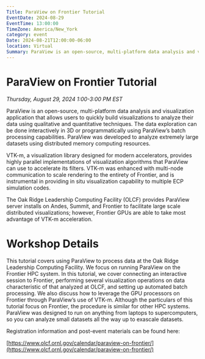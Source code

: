 ```yaml
---
Title: ParaView on Frontier Tutorial
EventDate: 2024-08-29
EventTime: 13:00:00
TimeZone: America/New_York
category: event
Date: 2024-08-21T12:00:00-06:00
location: Virtual
Summary: ParaView is an open-source, multi-platform data analysis and visualization application that allows users to quickly build visualizations to analyze their data using qualitative and quantitative techniques. This tutorial covers using ParaView to process data at the Oak Ridge Leadership Computing Facility. Although the particulars of this tutorial focus on Frontier, the procedure is similar for other HPC systems. ParaView was designed to run on anything from laptops to supercomputers, so you can analyze small datasets all the way up to exascale datasets.
---
```


# ParaView on Frontier Tutorial

*Thursday, August 29, 2024 1:00-3:00 PM EST*

ParaView is an open-source, multi-platform data analysis and visualization application that allows users to quickly build visualizations to analyze their data using qualitative and quantitative techniques. The data exploration can be done interactively in 3D or programmatically using ParaView’s batch processing capabilities. ParaView was developed to analyze extremely large datasets using distributed memory computing resources. 

VTK-m, a visualization library designed for modern accelerators, provides highly parallel implementations of visualization algorithms that ParaView can use to accelerate its filters. VTK-m was enhanced with multi-node communication to scale rendering to the entirety of Frontier, and is instrumental in providing in situ visualization capability to multiple ECP simulation codes.

The Oak Ridge Leadership Computing Facility (OLCF) provides ParaView server installs on Andes, Summit, and Frontier to facilitate large scale distributed visualizations; however, Frontier GPUs are able to take most advantage of VTK-m acceleration.

# Workshop Details

This tutorial covers using ParaView to process data at the Oak Ridge Leadership Computing Facility. We focus on running ParaView on the Frontier HPC system. In this tutorial, we cover connecting an interactive session to Frontier, performing several visualization operations on data characteristic of that analyzed at OLCF, and setting up automated batch processing. We also discuss how to leverage the GPU processors on Frontier through ParaView’s use of VTK-m. Although the particulars of this tutorial focus on Frontier, the procedure is similar for other HPC systems. ParaView was designed to run on anything from laptops to supercomputers, so you can analyze small datasets all the way up to exascale datasets.

Registration information and post-event materials can be found here:

[https://www.olcf.ornl.gov/calendar/paraview-on-frontier/](https://www.olcf.ornl.gov/calendar/paraview-on-frontier/)
